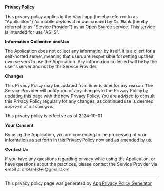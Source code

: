 **Privacy Policy**

This privacy policy applies to the Vaani app (hereby referred to as "Application") for mobile devices that was created by Dr. Blank (hereby referred to as "Service Provider") as an Open Source service. This service is intended for use "AS IS".

**Information Collection and Use**

The Application does not collect any information by itself. It is a client for a self-hosted server, meaning that users are responsible for setting up their own servers to use the Application. Any information collected will be by the user's server and not by the Service Provider.

**Changes**

This Privacy Policy may be updated from time to time for any reason. The Service Provider will notify you of any changes to the Privacy Policy by updating this page with the new Privacy Policy. You are advised to consult this Privacy Policy regularly for any changes, as continued use is deemed approval of all changes.

This privacy policy is effective as of 2024-10-01

**Your Consent**

By using the Application, you are consenting to the processing of your information as set forth in this Privacy Policy now and as amended by us.

**Contact Us**

If you have any questions regarding privacy while using the Application, or have questions about the practices, please contact the Service Provider via email at drblankdev@gmail.com.

* * *

This privacy policy page was generated by [App Privacy Policy Generator](https://app-privacy-policy-generator.nisrulz.com/)

